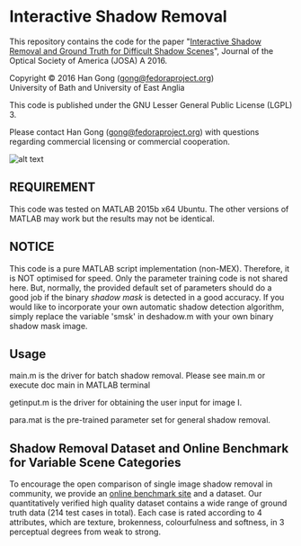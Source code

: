 # Interactive Shadow Removal
This repository contains the code for the paper
"[Interactive Shadow Removal and Ground Truth for Difficult Shadow Scenes](http://arxiv.org/abs/1608.00762)", Journal of the Optical Society of America (JOSA) A 2016.

Copyright &copy; 2016 Han Gong (gong@fedoraproject.org)<br />
University of Bath and University of East Anglia

This code is published under the GNU Lesser General Public License (LGPL) 3.

Please contact Han Gong (gong@fedoraproject.org) with questions regarding 
commercial licensing or commercial cooperation.

![alt text](http://www2.cmp.uea.ac.uk/~ybb15eau/josa2016.jpg "Pipeline")

## REQUIREMENT
This code was tested on MATLAB 2015b x64 Ubuntu. The other versions of MATLAB 
may work but the results may not be identical.

## NOTICE
This code is a pure MATLAB script implementation (non-MEX). Therefore, it is NOT optimised for speed. Only the parameter training code is not shared here. But, normally, the provided default set of parameters should do a good job if the binary *shadow mask* is detected in a good accuracy. If you would like to incorporate your own automatic shadow detection algorithm, simply replace the variable 'smsk' in deshadow.m with your own binary shadow mask image.

## Usage
main.m is the driver for batch shadow removal. Please see main.m or execute
doc main in MATLAB terminal

getinput.m is the driver for obtaining the user input for image I.

para.mat is the pre-trained parameter set for general shadow removal.

## Shadow Removal Dataset and Online Benchmark for Variable Scene Categories
To encourage the open comparison of single image shadow removal in community, we provide an [online benchmark site](http://cs.bath.ac.uk/~hg299/shadow_eval/eval.php) and a dataset. Our quantitatively verified high quality dataset contains a wide range of ground truth data (214 test cases in total). Each case is rated according to 4 attributes, which are texture, brokenness, colourfulness and softness, in 3 perceptual degrees from weak to strong.
